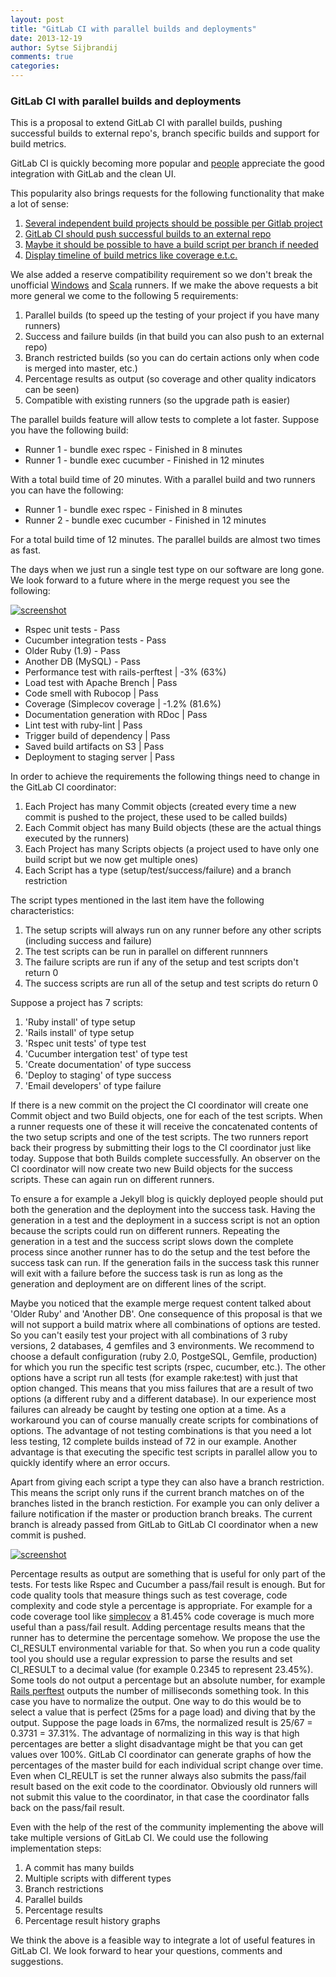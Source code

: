 ```yaml
---
layout: post
title: "GitLab CI with parallel builds and deployments"
date: 2013-12-19
author: Sytse Sijbrandij
comments: true
categories:
---
```


### GitLab CI with parallel builds and deployments

This is a proposal to extend GitLab CI with parallel builds, pushing successful builds to external repo's, branch specific builds and support for build metrics.

<!--more-->

GitLab CI is quickly becoming more popular and [people](https://twitter.com/r1chardj0n3s/status/412749435316080640) appreciate the good integration with GitLab and the clean UI.

This popularity also brings requests for the following functionality that make a lot of sense:

1. [Several independent build projects should be possible per Gitlab project](http://feedback.gitlab.com/forums/176466-general/suggestions/4366643-several-independent-build-projects-should-be-possi)
1. [GitLab CI should push successful builds to an external repo](http://feedback.gitlab.com/forums/176466-general/suggestions/3873803-gitlab-ci-should-push-successful-builds-to-an-exte)
1. [Maybe it should be possible to have a build script per branch if needed](http://feedback.gitlab.com/forums/176466-general/suggestions/4319173-maybe-it-should-be-possible-to-have-a-build-script)
1. [Display timeline of build metrics like coverage e.t.c.](http://feedback.gitlab.com/forums/176466-general/suggestions/3974513-display-timeline-of-build-metrics-like-coverage-e-)

We alse added a reserve compatibility requirement so we don't break the unofficial [Windows](https://github.com/virtualmarc/gitlab-ci-runner-win) and [Scala](https://github.com/nafg/gitlab-ci-runner-scala) runners. If we make the above requests a bit more general we come to the following 5 requirements:

1. Parallel builds (to speed up the testing of your project if you have many runners)
1. Success and failure builds (in that build you can also push to an external repo) 
1. Branch restricted builds (so you can do certain actions only when code is merged into master, etc.)
1. Percentage results as output (so coverage and other quality indicators can be seen)
1. Compatible with existing runners (so the upgrade path is easier)

The parallel builds feature will allow tests to complete a lot faster. Suppose you have the following build:

- Runner 1 - bundle exec rspec - Finished in 8 minutes
- Runner 1 - bundle exec cucumber - Finished in 12 minutes

With a total build time of 20 minutes. With a parallel build and two runners you can have the following:

- Runner 1 - bundle exec rspec - Finished in 8 minutes
- Runner 2 - bundle exec cucumber - Finished in 12 minutes

For a total build time of 12 minutes. The parallel builds are almost two times as fast.

The days when we just run a single test type on our software are long gone. We look forward to a future where in the merge request you see the following:

[![screenshot](/images/future_ci/mr_status.png)](/images/future_ci/mr_status.png)

- Rspec unit tests - Pass
- Cucumber integration tests - Pass
- Older Ruby (1.9) - Pass
- Another DB (MySQL) - Pass
- Performance test with rails-perftest | -3% (63%)
- Load test with Apache Brench | Pass
- Code smell with Rubocop | Pass
- Coverage (Simplecov coverage | -1.2% (81.6%)
- Documentation generation with RDoc | Pass
- Lint test with ruby-lint | Pass
- Trigger build of dependency | Pass
- Saved build artifacts on S3 | Pass
- Deployment to staging server | Pass

In order to achieve the requirements the following things need to change in the GitLab CI coordinator:

1. Each Project has many Commit objects (created every time a new commit is pushed to the project, these used to be called builds)
1. Each Commit object has many Build objects (these are the actual things executed by the runners)
1. Each Project has many Scripts objects (a project used to have only one build script but we now get multiple ones)
1. Each Script has a type (setup/test/success/failure) and a branch restriction

The script types mentioned in the last item have the following characteristics:

1. The setup scripts will always run on any runner before any other scripts (including success and failure)
1. The test scripts can be run in parallel on different runnners
1. The failure scripts are run if any of the setup and test scripts don't return 0
1. The success scripts are run all of the setup and test scripts do return 0

Suppose a project has 7 scripts:

1. 'Ruby install' of type setup
1. 'Rails install' of type setup
1. 'Rspec unit tests' of type test
1. 'Cucumber intergation test' of type test
1. 'Create documentation' of type success
1. 'Deploy to staging' of type success
1. 'Email developers' of type failure

If there is a new commit on the project the CI coordinator will create one Commit object and two Build objects, one for each of the test scripts. When a runner requests one of these it will receive the concatenated contents of the two setup scripts and one of the test scripts. The two runners report back their progress by submitting their logs to the CI coordinator just like today. Suppose that both Builds complete successfully. An observer on the CI coordinator will now create two new Build objects for the success scripts. These can again run on different runners.

To ensure a for example a Jekyll blog is quickly deployed people should put both the generation and the deployment into the success task. Having the generation in a test and the deployment in a success script is not an option because the scripts could run on different runners. Repeating the generation in a test and the success script slows down the complete process since another runner has to do the setup and the test before the success task can run. If the generation fails in the success task this runner will exit with a failure before the success task is run as long as the generation and deployment are on different lines of the script.

Maybe you noticed that the example merge request content talked about 'Older Ruby' and 'Another DB'. One consequence of this proposal is that we will not support a build matrix where all combinations of options are tested. So you can't easily test your project with all combinations of 3 ruby versions, 2 databases, 4 gemfiles and 3 environments. We recommend to choose a default configuration (ruby 2.0, PostgeSQL, Gemfile, production) for which you run the specific test scripts (rspec, cucumber, etc.). The other options have a script run all tests (for example rake:test) with just that option changed. This means that you miss failures that are a result of two options (a different ruby and a different database). In our experience most failures can already be caught by testing one option at a time. As a workaround you can of course manually create scripts for combinations of options. The advantage of not testing combinations is that you need a lot less testing, 12 complete builds instead of 72 in our example. Another advantage is that executing the specific test scripts in parallel allow you to quickly identify where an error occurs.

Apart from giving each script a type they can also have a branch restriction. This means the script only runs if the current branch matches on of the branches listed in the branch restiction. For example you can only deliver a failure notification if the master or production branch breaks. The current branch is already passed from GitLab to GitLab CI coordinator when a new commit is pushed.

[![screenshot](/images/future_ci/script.png)](/images/future_ci/script.png)

Percentage results as output are something that is useful for only part of the tests. For tests like Rspec and Cucumber a pass/fail result is enough. But for code quality tools that measure things such as test coverage, code complexity and code style a percentage is appropriate. For example for a code coverage tool like [simplecov](https://github.com/colszowka/simplecov) a 81.45% code coverage is much more useful than a pass/fail result. Adding percentage results means that the runner has to determine the percentage somehow. We propose the use the CI_RESULT environmental variable for that. So when you run a code quality tool you should use a regular expression to parse the results and set CI_RESULT to a decimal value (for example 0.2345 to represent 23.45%). Some tools do not output a percentage but an absolute number, for example [Rails perftest](https://github.com/rails/rails-perftest) outputs the number of milliseconds something took. In this case you have to normalize the output. One way to do this would be to select a value that is perfect (25ms for a page load) and diving that by the output. Suppose the page loads in 67ms, the normalized result is 25/67 = 0.3731 = 37.31%. The advantage of normalizing in this way is that high percentages are better a slight disadvantage might be that you can get values over 100%. GitLab CI coordinator can generate graphs of how the percentages of the master build for each individual script change over time. Even when CI_REULT is set the runner always also submits the pass/fail result based on the exit code to the coordinator. Obviously old runners will not submit this value to the coordinator, in that case the coordinator falls back on the pass/fail result.

Even with the help of the rest of the community implementing the above will take multiple versions of GitLab CI. We could use the following implementation steps:

1. A commit has many builds
1. Multiple scripts with different types
1. Branch restrictions
1. Parallel builds
1. Percentage results
1. Percentage result history graphs

We think the above is a feasible way to integrate a lot of useful features in GitLab CI. We look forward to hear your questions, comments and suggestions.
